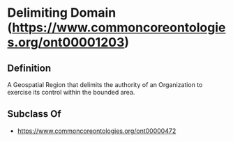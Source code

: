 # Delimiting Domain (https://www.commoncoreontologies.org/ont00001203)

## Definition
A Geospatial Region that delimits the authority of an Organization to exercise its control within the bounded area.

## Subclass Of
- https://www.commoncoreontologies.org/ont00000472

